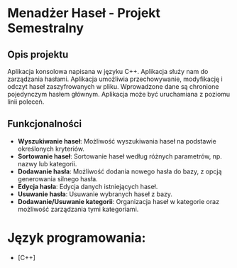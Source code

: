 # Menadżer Haseł - Projekt Semestralny
## Opis projektu
Aplikacja konsolowa napisana w języku C++. Aplikacja służy nam do zarządzania hasłami. Aplikacja umożliwia przechowywanie, modyfikację i odczyt haseł zaszyfrowanych w pliku. Wprowadzone dane są chronione pojedynczym hasłem głównym. Aplikacja może być uruchamiana z poziomu linii poleceń.

## Funkcjonalności
* **Wyszukiwanie haseł**: Możliwość wyszukiwania haseł na podstawie określonych kryteriów.
* **Sortowanie haseł**: Sortowanie haseł według różnych parametrów, np. nazwy lub kategorii.
* **Dodawanie hasła**: Możliwość dodania nowego hasła do bazy, z opcją generowania silnego hasła.
* **Edycja hasła**: Edycja danych istniejących haseł.
* **Usuwanie hasła**: Usuwanie wybranych haseł z bazy.
* **Dodawanie/Usuwanie kategorii**: Organizacja haseł w kategorie oraz możliwość zarządzania tymi kategoriami.
  
# Język programowania: 
* [C++]
